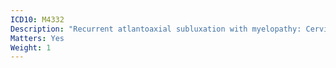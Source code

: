 ```yaml
---
ICD10: M4332
Description: "Recurrent atlantoaxial subluxation with myelopathy: Cervical region"
Matters: Yes
Weight: 1
---
```


